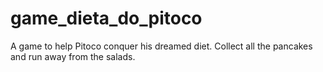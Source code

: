 # game_dieta_do_pitoco
A game to help Pitoco conquer his dreamed diet. Collect all the pancakes and run away from the salads.
